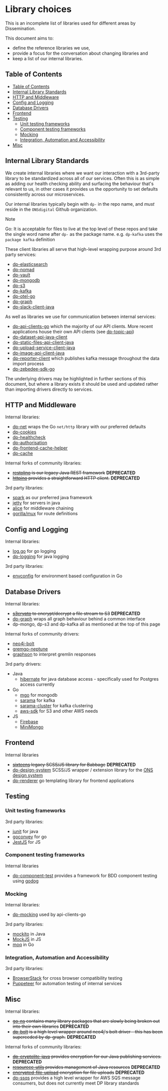 # Library choices

This is an incomplete list of libraries used for different areas by Dissemination.

This document aims to:

* define the reference libraries we use,
* provide a focus for the conversation about changing libraries and
* keep a list of our internal libraries.

## Table of Contents

* [Table of Contents](#table-of-contents)
* [Internal Library Standards](#internal-library-standards)
* [HTTP and Middleware](#http-and-middleware)
* [Config and Logging](#config-and-logging)
* [Database Drivers](#database-drivers)
* [Frontend](#frontend)
* [Testing](#testing)
  * [Unit testing frameworks](#unit-testing-frameworks)
  * [Component testing frameworks](#component-testing-frameworks)
  * [Mocking](#mocking)
  * [Integration, Automation and Accessibility](#integration-automation-and-accessibility)
* [Misc](#misc)

## Internal Library Standards

We create internal libraries where we want our interaction with a 3rd-party library to be
standardized across all of our services. Often this is as simple as adding our health
checking ability and surfacing the behaviour that's relevant to us, in other cases it
provides us the opportunity to set defaults consistently across our microservices.

Our internal libraries typically begin with `dp-` in the repo name, and *must* reside in the `ONSdigital` Github organization.

> [!NOTE]
> Go: It is acceptable for files to live at the top level of these repos and take the single word name after `dp-` as the package name. e.g. `dp-kafka` uses the `package kafka` definition

These client libraries all serve that high-level wrapping purpose around 3rd party services:

* [dp-elasticsearch](https://github.com/ONSdigital/dp-elasticsearch)
* [dp-nomad](https://github.com/ONSdigital/dp-nomad)
* [dp-vault](https://github.com/ONSdigital/dp-vault)
* [dp-mongodb](https://github.com/ONSdigital/dp-mongodb)
* [dp-s3](https://github.com/ONSdigital/dp-s3)
* [dp-kafka](https://github.com/ONSdigital/dp-kafka)
* [dp-otel-go](https://github.com/ONSdigital/dp-otel-go)
* [dp-graph](https://github.com/ONSdigital/dp-graph)
* [dp-slack-client-java](https://github.com/ONSdigital/dp-slack-client-java)

As well as libraries we use for communication between internal services:

* [dp-api-clients-go](https://github.com/ONSdigital/dp-api-clients-go) which the majority of our API clients. More recent applications house their own API clients (see [dp-topic-api](https://github.com/ONSdigital/dp-topic-api/tree/develop/sdk))
* [dp-dataset-api-java-client](https://github.com/ONSdigital/dp-dataset-api-java-client)
* [dp-static-files-api-client-java](https://github.com/ONSdigital/dp-static-files-api-client-java)
* [dp-upload-service-client-java](https://github.com/ONSdigital/dp-upload-service-client-java)
* [dp-image-api-client-java](https://github.com/ONSdigital/dp-image-api-client-java)
* [dp-reporter-client](https://github.com/ONSdigital/dp-reporter-client) which publishes kafka message throughout the data import process
* [dp-zebedee-sdk-go](https://github.com/ONSdigital/dp-zebedee-sdk-go)

The underlying drivers may be highlighted in further sections of this document, but where a library exists it should be used and updated rather than importing drivers directly to services.

## HTTP and Middleware

Internal libraries:

* [dp-net](https://github.com/ONSdigital/dp-net) wraps the Go `net/http` library with our preferred defaults
* [dp-cookies](https://github.com/ONSdigital/dp-cookies)
* [dp-healthcheck](https://github.com/ONSdigital/dp-healthcheck)
* [dp-authorisation](https://github.com/ONSdigital/dp-authorisation)
* [dp-frontend-cache-helper](https://github.com/ONSdigital/dp-frontend-cache-helper)
* [dp-cache](https://github.com/ONSdigital/dp-cache)

Internal forks of community libraries:

* ~~[restolino](https://github.com/ONSdigital/restolino) is our legacy Java REST framework~~ **DEPRECATED**
* ~~[httpino](https://github.com/ONSdigital/httpino) provides a straightforward HTTP client.~~ **DEPRECATED**

3rd party libraries:

* [spark](http://sparkjava.com/) as our preferred java framework
* [jetty](https://www.eclipse.org/jetty/) for servers in java
* [alice](https://github.com/justinas/alice) for middleware chaining
* [gorilla/mux](http://github.com/gorilla/mux) for route definitions

## Config and Logging

Internal libraries:

* [log.go](https://github.com/ONSdigital/log.go) for go logging
* [dp-logging](https://github.com/ONSdigital/dp-logging) for java logging

 3rd party libraries:

* [envconfig](https://github.com/kelseyhightower/envconfig) for environment based configuration in Go

## Database Drivers

Internal libraries:

* ~~[s3crypto](https://github.com/ONSdigital/s3crypto) to encrypt/decrypt a file stream to S3~~ **DEPRECATED**
* [dp-graph](https://github.com/ONSdigital/dp-graph) wraps all graph behaviour behind a common interface
* dp-mongo, dp-s3 and dp-kafka all as mentioned at the top of this page

Internal forks of community drivers:

* [neo4j-bolt](https://github.com/ONSdigital/golang-neo4j-bolt-driver)
* [gremgo-neptune](https://github.com/ONSdigital/gremgo-neptune)
* [graphson](https://github.com/ONSdigital/graphson) to interpret gremlin responses

3rd party drivers:

* Java
  * [hibernate](https://hibernate.org/) for java database access - specifically used for Postgres access currently
* Go
  * [mgo](https://github.com/globalsign/mgo) for mongodb
  * [sarama](https://github.com/Shopify/sarama) for kafka
  * [sarama-cluster](https://github.com/bsm/sarama-cluster) for kafka clustering
  * [aws-sdk](https://github.com/aws/aws-sdk-go) for S3 and other AWS needs
* JS
  * [Firebase](https://firebase.google.com/docs/reference/js)
  * [MiniMongo](https://www.npmjs.com/package/minimongo)

## Frontend

Internal libraries

* ~~[sixteens](https://github.com/ONSdigital/sixteens) legacy SCSS/JS library for Babbage~~ **DEPRECATED**
* [dp-design-system](https://github.com/ONSdigital/dp-design-system) SCSS/JS wrapper / extension library for the [ONS design system](https://github.com/ONSdigital/design-system)
* [dp-renderer](https://github.com/ONSdigital/dp-renderer) go templating library for frontend applications

## Testing

### Unit testing frameworks

3rd party libraries:

* [junit](https://junit.org/junit5/) for java
* [goconvey](https://github.com/smartystreets/goconvey) for go
* [JestJS](https://jestjs.io/) for JS

### Component testing frameworks

Internal libraries

* [dp-component-test](https://github.com/ONSdigital/dp-component-test) provides a framework for BDD component testing using [godog](https://github.com/cucumber/godog)

### Mocking

Internal libraries:

* [dp-mocking](https://github.com/ONSdigital/dp-mocking) used by api-clients-go

3rd party libraries:

* [mockito](https://github.com/mockito/mockito) in Java
* [MockJS](https://www.npmjs.com/package/mockjs) in JS
* [moq](https://github.com/matryer/moq) in Go

### Integration, Automation and Accessibility

3rd party libraries:

* [BrowserStack](https://www.browserstack.com/) for cross browser compatibility testing
* [Puppeteer](https://github.com/GoogleChrome/puppeteer) for automation testing of internal services

## Misc

Internal libraries:

* ~~[go-ns](https://github.com/ONSdigital/go-ns) contains many library packages that are slowly being broken out into their own libraries~~ **DEPRECATED**
* ~~[dp-bolt](https://github.com/ONSdigital/dp-bolt) is a high level wrapper around neo4j's bolt driver - this has been superceded by dp-graph.~~ **DEPRECATED**

Internal forks of community libraries:

* ~~[dp-cryptolite-java](https://github.com/ONSdigital/dp-cryptolite-java) provides encryption for our Java publishing services.~~ **DEPRECATED**
* ~~[resourece-utils](https://github.com/ONSdigital/resource-utils) provides management of Java resources~~ **DEPRECATED**
* ~~[encrypted-file-upload](https://github.com/ONSdigital/encrypted-file-upload) encryption for file uploads~~ **DEPRECATED**
* [dp-ssqs](https://github.com/ONSdigital/dp-ssqs) provides a high level wrapper for AWS SQS message consumers, but does not currently meet DP library standards
